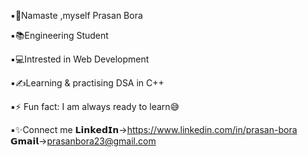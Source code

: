 ▪🙏Namaste ,myself Prasan Bora 

▪📚Engineering Student 

▪💻Intrested in Web Development

▪✍Learning & practising DSA in C++

▪⚡ Fun fact: I am always ready to learn😅

▪✨Connect me 𝗟𝗶𝗻𝗸𝗲𝗱𝗜𝗻->https://www.linkedin.com/in/prasan-bora 𝗚𝗺𝗮𝗶𝗹->prasanbora23@gmail.com



